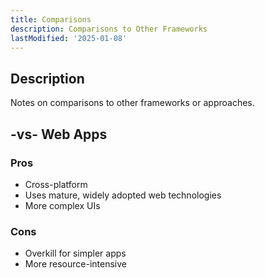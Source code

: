 ```yaml
---
title: Comparisons
description: Comparisons to Other Frameworks
lastModified: '2025-01-08'
---
```


## Description

Notes on comparisons to other frameworks or approaches.

## -vs- Web Apps

### Pros

- Cross-platform
- Uses mature, widely adopted web technologies
- More complex UIs

### Cons

 - Overkill for simpler apps
 - More resource-intensive
